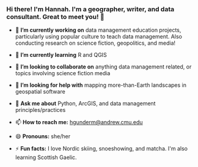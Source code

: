 ### Hi there! I'm Hannah. I'm a geographer, writer, and data consultant. Great to meet you! 👋

- 🔭 **I’m currently working on** data management education projects, particularly using popular culture to teach data management. Also conducting research on science fiction, geopolitics, and media!

- 🌱 **I’m currently learning** R and QGIS

- 👯 **I’m looking to collaborate on** anything data management related, or topics involving science fiction media

- 🤔 **I’m looking for help with** mapping more-than-Earth landscapes in geospatial software

- 💬 **Ask me about** Python, ArcGIS, and data management principles/practices

- 📫 **How to reach me:** hgunderm@andrew.cmu.edu

- 😄 **Pronouns:** she/her

- ⚡ **Fun facts:** I love Nordic skiing, snoeshowing, and matcha. I'm also learning Scottish Gaelic. 
